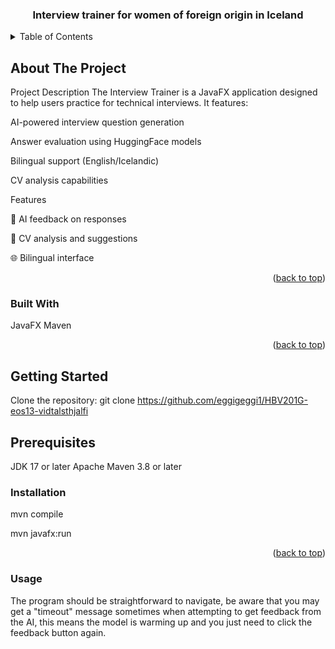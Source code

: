 <h3 align="center">Interview trainer for women of foreign origin in Iceland</h3>
<!-- TABLE OF CONTENTS -->
<details>
  <summary>Table of Contents</summary>
  <ol>
    <li>
      <a href="#about-the-project">About The Project</a>
      <ul>
        <li><a href="#built-with">Built With</a></li>
      </ul>
    </li>
    <li>
      <a href="#getting-started">Getting Started</a>
      <ul>
        <li><a href="#prerequisites">Prerequisites</a></li>
        <li><a href="#installation">Installation</a></li>
      </ul>
    </li>
    <li><a href="#usage">Usage</a></li>
  </ol>
</details>
<!-- ABOUT THE PROJECT -->

## About The Project

Project Description
The Interview Trainer is a JavaFX application designed to help users practice for technical interviews. It features:

AI-powered interview question generation

Answer evaluation using HuggingFace models

Bilingual support (English/Icelandic)

CV analysis capabilities

Features

🤖 AI feedback on responses

📝 CV analysis and suggestions

🌐 Bilingual interface

<p align="right">(<a href="#readme-top">back to top</a>)</p>

### Built With
JavaFX
Maven

<p align="right">(<a href="#readme-top">back to top</a>)</p>

## Getting Started

Clone the repository: git clone https://github.com/eggigeggi1/HBV201G-eos13-vidtalsthjalfi

## Prerequisites

JDK 17 or later
Apache Maven 3.8 or later

### Installation

mvn compile

mvn javafx:run

<p align="right">(<a href="#readme-top">back to top</a>)</p>

### Usage

The program should be straightforward to navigate, be aware that you may get a "timeout" message sometimes when attempting to get feedback from the AI, this means the model is warming up and you just need to click the feedback button again.


